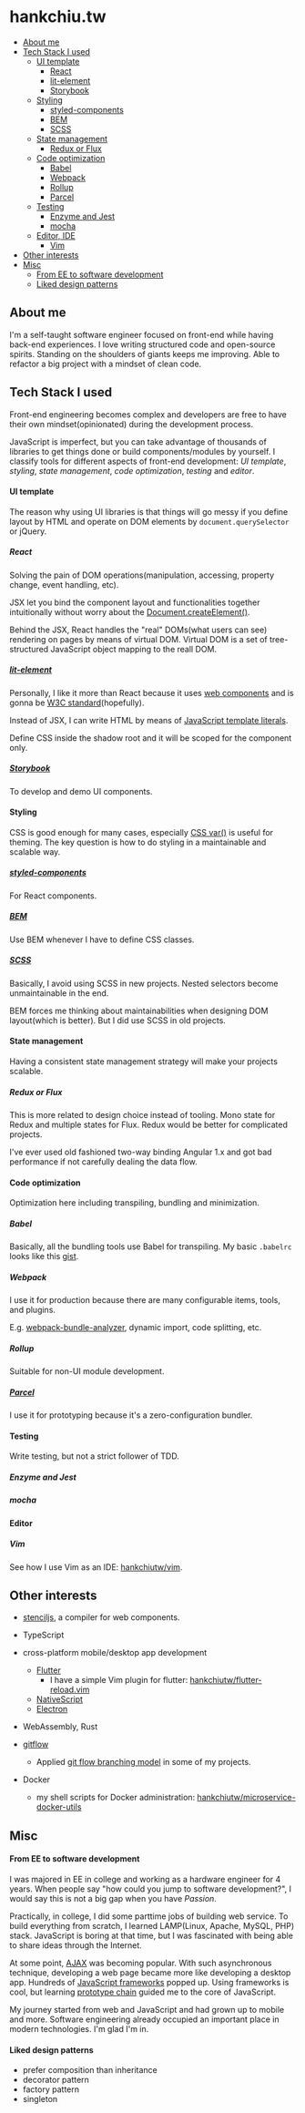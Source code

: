 # hankchiu.tw

<!-- toc -->

- [About me](#about-me)
- [Tech Stack I used](#tech-stack-i-used)
    + [UI template](#ui-template)
      - [React](#react)
      - [lit-element](#lit-element)
      - [Storybook](#storybook)
    + [Styling](#styling)
      - [styled-components](#styled-components)
      - [BEM](#bem)
      - [SCSS](#scss)
    + [State management](#state-management)
      - [Redux or Flux](#redux-or-flux)
    + [Code optimization](#code-optimization)
      - [Babel](#babel)
      - [Webpack](#webpack)
      - [Rollup](#rollup)
      - [Parcel](#parcel)
    + [Testing](#testing)
      - [Enzyme and Jest](#enzyme-and-jest)
      - [mocha](#mocha)
    + [Editor, IDE](#editor-ide)
      - [Vim](#vim)
- [Other interests](#other-interests)
- [Misc](#misc)
    + [From EE to software development](#from-ee-to-software-development)
    + [Liked design patterns](#liked-design-patterns)

<!-- tocstop -->

## About me
I'm a self-taught software engineer focused on front-end while having back-end experiences. I love writing structured code and open-source spirits. Standing on the shoulders of giants keeps me improving. Able to refactor a big project with a mindset of clean code.

## Tech Stack I used
Front-end engineering becomes complex and developers are free to have their own mindset(opinionated) during the development process.

JavaScript is imperfect, but you can take advantage of thousands of libraries to get things done or build components/modules by yourself. I classify tools for different aspects of front-end development: _UI template_, _styling_, _state management_, _code optimization_, _testing_ and _editor_.

#### UI template
The reason why using UI libraries is that things will go messy if you define layout by HTML and operate on DOM elements by `document.querySelector` or jQuery.

##### React

Solving the pain of DOM operations(manipulation, accessing, property change, event handling, etc). 

JSX let you bind the component layout and functionalities together intuitionally without worry about the [Document.createElement()](https://developer.mozilla.org/en-US/docs/Web/API/Document/createElement).

Behind the JSX, React handles the "real" DOMs(what users can see) rendering on pages by means of virtual DOM. Virtual DOM is a set of tree-structured JavaScript object mapping to the reall DOM.

##### [lit-element](https://lit-element.polymer-project.org/guide)

Personally, I like it more than React because it uses [web components](https://www.webcomponents.org/introduction) and is gonna be [W3C standard](https://github.com/w3c/webcomponents)(hopefully).

Instead of JSX, I can write HTML by means of [JavaScript template literals](https://developer.mozilla.org/en-US/docs/Web/JavaScript/Reference/Template_literals).

Define CSS inside the shadow root and it will be scoped for the component only.

##### [Storybook](https://storybook.js.org/docs/basics/introduction/)

To develop and demo UI components.

#### Styling
CSS is good enough for many cases, especially [CSS var()](https://developer.mozilla.org/en-US/docs/Web/CSS/var) is useful for theming. The key question is how to do styling in a maintainable and scalable way.

##### [styled-components](https://www.styled-components.com/docs/basics)

For React components.

##### [BEM](http://getbem.com/introduction/)

Use BEM whenever I have to define CSS classes.

##### [SCSS](https://sass-lang.com/documentation)
Basically, I avoid using SCSS in new projects. Nested selectors become unmaintainable in the end.

BEM forces me thinking about maintainabilities when designing DOM layout(which is better). But I did use SCSS in old projects.

#### State management
Having a consistent state management strategy will make your projects scalable.

##### Redux or Flux

This is more related to design choice instead of tooling. Mono state for Redux and multiple states for Flux.
Redux would be better for complicated projects.

I've ever used old fashioned two-way binding Angular 1.x and got bad performance if not carefully dealing the data flow.

#### Code optimization
Optimization here including transpiling, bundling and minimization.

##### Babel

Basically, all the bundling tools use Babel for transpiling. My basic `.babelrc` looks like this [gist](https://gist.github.com/hankchiutw/bd35cb9ef21135fb00b8cdc5d79a47c4#file-babelrc).

##### Webpack

I use it for production because there are many configurable items, tools, and plugins. 

E.g. [webpack-bundle-analyzer](https://www.npmjs.com/package/webpack-bundle-analyzer), dynamic import, code splitting, etc.

##### Rollup

Suitable for non-UI module development.

##### [Parcel](https://parceljs.org)

I use it for prototyping because it's a zero-configuration bundler.

#### Testing
Write testing, but not a strict follower of TDD.

##### Enzyme and Jest
##### mocha

#### Editor
##### Vim

See how I use Vim as an IDE: [hankchiutw/vim](https://github.com/hankchiutw/vim).

## Other interests
- [stenciljs](https://stenciljs.com/docs/introduction/), a compiler for web components.

- TypeScript

- cross-platform mobile/desktop app development

  - [Flutter](https://flutter.dev/docs/get-started/install)
    - I have a simple Vim plugin for flutter: [hankchiutw/flutter-reload.vim](https://github.com/hankchiutw/flutter-reload.vim)
  - [NativeScript](https://www.nativescript.org/)
  - [Electron](https://electronjs.org/)

- WebAssembly, Rust

- [gitflow](https://github.com/nvie/gitflow)
  - Applied [git flow branching model](https://nvie.com/posts/a-successful-git-branching-model/) in some of my projects.

- Docker
  - my shell scripts for Docker administration: [hankchiutw/microservice-docker-utils](https://github.com/hankchiutw/microservice-docker-utils)

## Misc
#### From EE to software development
I was majored in EE in college and working as a hardware engineer for 4 years. When people say "how could you jump to software development?", I would say this is not a big gap when you have _Passion_.

Practically, in college, I did some parttime jobs of building web service. To build everything from scratch, I learned LAMP(Linux, Apache, MySQL, PHP) stack. JavaScript is boring at that time, but I was fascinated with being able to share ideas through the Internet.

At some point, [AJAX](https://en.wikipedia.org/wiki/Ajax_(programming)) was becoming popular. With such asynchronous technique, developing a web page became more like developing a desktop app. Hundreds of [JavaScript frameworks](https://en.wikipedia.org/wiki/List_of_Ajax_frameworks#JavaScript) popped up. Using frameworks is cool, but learning [prototype chain](https://en.wikipedia.org/wiki/List_of_Ajax_frameworks#JavaScript) guided me to the core of JavaScript.

My journey started from web and JavaScript and had grown up to mobile and more. Software engineering already occupied an important place in modern technologies. I'm glad I'm in.

#### Liked design patterns
- prefer composition than inheritance
- decorator pattern
- factory pattern
- singleton
